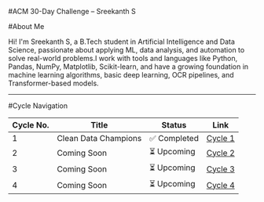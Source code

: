 #ACM 30-Day Challenge – Sreekanth S

#About Me

Hi! I'm Sreekanth S, a B.Tech student in Artificial Intelligence and Data Science, passionate about applying ML, data analysis, and automation to solve real-world problems.I work with tools and languages like Python, Pandas, NumPy, Matplotlib, Scikit-learn, and have a growing foundation in machine learning algorithms, basic deep learning, OCR pipelines, and Transformer-based models.

---

#Cycle Navigation

| Cycle No. | Title                  | Status       | Link                                          |
|-----------|------------------------|--------------|-----------------------------------------------|
| 1         | Clean Data Champions   | ✅ Completed | [Cycle 1](./Cycle_1_Clean_Data_Champions/)    |
| 2         | Coming Soon            | ⏳ Upcoming  | [Cycle 2](./Cycle_2_[Coming_Soon]/)           |
| 3         | Coming Soon            | ⏳ Upcoming  | [Cycle 3](./Cycle_3_[Coming_Soon]/)           |
| 4         | Coming Soon            | ⏳ Upcoming  | [Cycle 4](./Cycle_4_[Coming_Soon]/)           |
